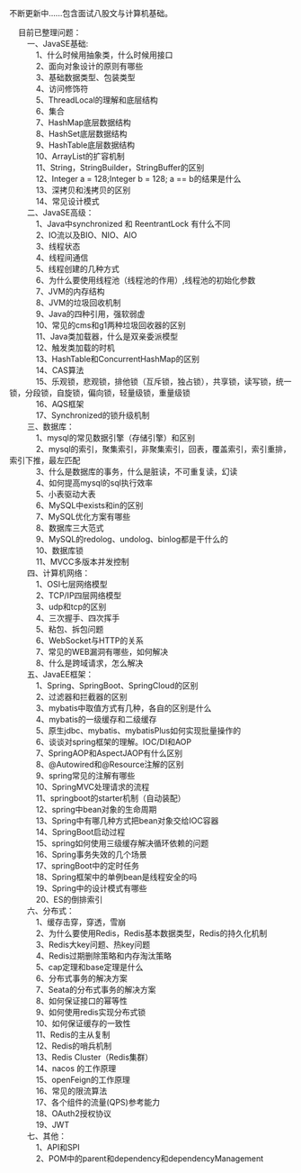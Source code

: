 不断更新中......包含面试八股文与计算机基础。 

&nbsp;&nbsp;&nbsp;&nbsp;目前已整理问题：  
&nbsp;&nbsp;&nbsp;&nbsp;&nbsp;&nbsp;&nbsp;&nbsp;一、JavaSE基础:   
&nbsp;&nbsp;&nbsp;&nbsp;&nbsp;&nbsp;&nbsp;&nbsp;&nbsp;&nbsp;&nbsp;&nbsp;1、什么时候用抽象类，什么时候用接口  
&nbsp;&nbsp;&nbsp;&nbsp;&nbsp;&nbsp;&nbsp;&nbsp;&nbsp;&nbsp;&nbsp;&nbsp;2、面向对象设计的原则有哪些  
&nbsp;&nbsp;&nbsp;&nbsp;&nbsp;&nbsp;&nbsp;&nbsp;&nbsp;&nbsp;&nbsp;&nbsp;3、基础数据类型、包装类型  
&nbsp;&nbsp;&nbsp;&nbsp;&nbsp;&nbsp;&nbsp;&nbsp;&nbsp;&nbsp;&nbsp;&nbsp;4、访问修饰符  
&nbsp;&nbsp;&nbsp;&nbsp;&nbsp;&nbsp;&nbsp;&nbsp;&nbsp;&nbsp;&nbsp;&nbsp;5、ThreadLocal的理解和底层结构  
&nbsp;&nbsp;&nbsp;&nbsp;&nbsp;&nbsp;&nbsp;&nbsp;&nbsp;&nbsp;&nbsp;&nbsp;6、集合  
&nbsp;&nbsp;&nbsp;&nbsp;&nbsp;&nbsp;&nbsp;&nbsp;&nbsp;&nbsp;&nbsp;&nbsp;7、HashMap底层数据结构  
&nbsp;&nbsp;&nbsp;&nbsp;&nbsp;&nbsp;&nbsp;&nbsp;&nbsp;&nbsp;&nbsp;&nbsp;8、HashSet底层数据结构  
&nbsp;&nbsp;&nbsp;&nbsp;&nbsp;&nbsp;&nbsp;&nbsp;&nbsp;&nbsp;&nbsp;&nbsp;9、HashTable底层数据结构  
&nbsp;&nbsp;&nbsp;&nbsp;&nbsp;&nbsp;&nbsp;&nbsp;&nbsp;&nbsp;&nbsp;&nbsp;10、ArrayList的扩容机制  
&nbsp;&nbsp;&nbsp;&nbsp;&nbsp;&nbsp;&nbsp;&nbsp;&nbsp;&nbsp;&nbsp;&nbsp;11、String，StringBuilder，StringBuffer的区别  
&nbsp;&nbsp;&nbsp;&nbsp;&nbsp;&nbsp;&nbsp;&nbsp;&nbsp;&nbsp;&nbsp;&nbsp;12、Integer a = 128;Integer b = 128; a == b的结果是什么  
&nbsp;&nbsp;&nbsp;&nbsp;&nbsp;&nbsp;&nbsp;&nbsp;&nbsp;&nbsp;&nbsp;&nbsp;13、深拷贝和浅拷贝的区别  
&nbsp;&nbsp;&nbsp;&nbsp;&nbsp;&nbsp;&nbsp;&nbsp;&nbsp;&nbsp;&nbsp;&nbsp;14、常见设计模式  
&nbsp;&nbsp;&nbsp;&nbsp;&nbsp;&nbsp;&nbsp;&nbsp;二、JavaSE高级：  
&nbsp;&nbsp;&nbsp;&nbsp;&nbsp;&nbsp;&nbsp;&nbsp;&nbsp;&nbsp;&nbsp;&nbsp;1、Java中synchronized 和 ReentrantLock 有什么不同  
&nbsp;&nbsp;&nbsp;&nbsp;&nbsp;&nbsp;&nbsp;&nbsp;&nbsp;&nbsp;&nbsp;&nbsp;2、IO流以及BIO、NIO、AIO  
&nbsp;&nbsp;&nbsp;&nbsp;&nbsp;&nbsp;&nbsp;&nbsp;&nbsp;&nbsp;&nbsp;&nbsp;3、线程状态  
&nbsp;&nbsp;&nbsp;&nbsp;&nbsp;&nbsp;&nbsp;&nbsp;&nbsp;&nbsp;&nbsp;&nbsp;4、线程间通信  
&nbsp;&nbsp;&nbsp;&nbsp;&nbsp;&nbsp;&nbsp;&nbsp;&nbsp;&nbsp;&nbsp;&nbsp;5、线程创建的几种方式  
&nbsp;&nbsp;&nbsp;&nbsp;&nbsp;&nbsp;&nbsp;&nbsp;&nbsp;&nbsp;&nbsp;&nbsp;6、为什么要使用线程池（线程池的作用）,线程池的初始化参数  
&nbsp;&nbsp;&nbsp;&nbsp;&nbsp;&nbsp;&nbsp;&nbsp;&nbsp;&nbsp;&nbsp;&nbsp;7、JVM的内存结构  
&nbsp;&nbsp;&nbsp;&nbsp;&nbsp;&nbsp;&nbsp;&nbsp;&nbsp;&nbsp;&nbsp;&nbsp;8、JVM的垃圾回收机制  
&nbsp;&nbsp;&nbsp;&nbsp;&nbsp;&nbsp;&nbsp;&nbsp;&nbsp;&nbsp;&nbsp;&nbsp;9、Java的四种引用，强软弱虚  
&nbsp;&nbsp;&nbsp;&nbsp;&nbsp;&nbsp;&nbsp;&nbsp;&nbsp;&nbsp;&nbsp;&nbsp;10、常见的cms和g1两种垃圾回收器的区别  
&nbsp;&nbsp;&nbsp;&nbsp;&nbsp;&nbsp;&nbsp;&nbsp;&nbsp;&nbsp;&nbsp;&nbsp;11、Java类加载器，什么是双亲委派模型  
&nbsp;&nbsp;&nbsp;&nbsp;&nbsp;&nbsp;&nbsp;&nbsp;&nbsp;&nbsp;&nbsp;&nbsp;12、触发类加载的时机  
&nbsp;&nbsp;&nbsp;&nbsp;&nbsp;&nbsp;&nbsp;&nbsp;&nbsp;&nbsp;&nbsp;&nbsp;13、HashTable和ConcurrentHashMap的区别  
&nbsp;&nbsp;&nbsp;&nbsp;&nbsp;&nbsp;&nbsp;&nbsp;&nbsp;&nbsp;&nbsp;&nbsp;14、CAS算法  
&nbsp;&nbsp;&nbsp;&nbsp;&nbsp;&nbsp;&nbsp;&nbsp;&nbsp;&nbsp;&nbsp;&nbsp;15、乐观锁，悲观锁，排他锁（互斥锁，独占锁），共享锁，读写锁，统一锁，分段锁，自旋锁，偏向锁，轻量级锁，重量级锁  
&nbsp;&nbsp;&nbsp;&nbsp;&nbsp;&nbsp;&nbsp;&nbsp;&nbsp;&nbsp;&nbsp;&nbsp;16、AQS框架  
&nbsp;&nbsp;&nbsp;&nbsp;&nbsp;&nbsp;&nbsp;&nbsp;&nbsp;&nbsp;&nbsp;&nbsp;17、Synchronized的锁升级机制  
&nbsp;&nbsp;&nbsp;&nbsp;&nbsp;&nbsp;&nbsp;&nbsp;三、数据库：  
&nbsp;&nbsp;&nbsp;&nbsp;&nbsp;&nbsp;&nbsp;&nbsp;&nbsp;&nbsp;&nbsp;&nbsp;1、mysql的常见数据引擎（存储引擎）和区别  
&nbsp;&nbsp;&nbsp;&nbsp;&nbsp;&nbsp;&nbsp;&nbsp;&nbsp;&nbsp;&nbsp;&nbsp;2、mysql的索引，聚集索引，非聚集索引，回表，覆盖索引，索引重排，索引下推，最左匹配  
&nbsp;&nbsp;&nbsp;&nbsp;&nbsp;&nbsp;&nbsp;&nbsp;&nbsp;&nbsp;&nbsp;&nbsp;3、什么是数据库的事务，什么是脏读，不可重复读，幻读  
&nbsp;&nbsp;&nbsp;&nbsp;&nbsp;&nbsp;&nbsp;&nbsp;&nbsp;&nbsp;&nbsp;&nbsp;4、如何提高mysql的sql执行效率  
&nbsp;&nbsp;&nbsp;&nbsp;&nbsp;&nbsp;&nbsp;&nbsp;&nbsp;&nbsp;&nbsp;&nbsp;5、小表驱动大表  
&nbsp;&nbsp;&nbsp;&nbsp;&nbsp;&nbsp;&nbsp;&nbsp;&nbsp;&nbsp;&nbsp;&nbsp;6、MySQL中exists和in的区别  
&nbsp;&nbsp;&nbsp;&nbsp;&nbsp;&nbsp;&nbsp;&nbsp;&nbsp;&nbsp;&nbsp;&nbsp;7、MySQL优化方案有哪些  
&nbsp;&nbsp;&nbsp;&nbsp;&nbsp;&nbsp;&nbsp;&nbsp;&nbsp;&nbsp;&nbsp;&nbsp;8、数据库三大范式  
&nbsp;&nbsp;&nbsp;&nbsp;&nbsp;&nbsp;&nbsp;&nbsp;&nbsp;&nbsp;&nbsp;&nbsp;9、MySQL的redolog、undolog、binlog都是干什么的  
&nbsp;&nbsp;&nbsp;&nbsp;&nbsp;&nbsp;&nbsp;&nbsp;&nbsp;&nbsp;&nbsp;&nbsp;10、数据库锁  
&nbsp;&nbsp;&nbsp;&nbsp;&nbsp;&nbsp;&nbsp;&nbsp;&nbsp;&nbsp;&nbsp;&nbsp;11、MVCC多版本并发控制  
&nbsp;&nbsp;&nbsp;&nbsp;&nbsp;&nbsp;&nbsp;&nbsp;四、计算机网络：  
&nbsp;&nbsp;&nbsp;&nbsp;&nbsp;&nbsp;&nbsp;&nbsp;&nbsp;&nbsp;&nbsp;&nbsp;1、OSI七层网络模型  
&nbsp;&nbsp;&nbsp;&nbsp;&nbsp;&nbsp;&nbsp;&nbsp;&nbsp;&nbsp;&nbsp;&nbsp;2、TCP/IP四层网络模型  
&nbsp;&nbsp;&nbsp;&nbsp;&nbsp;&nbsp;&nbsp;&nbsp;&nbsp;&nbsp;&nbsp;&nbsp;3、udp和tcp的区别  
&nbsp;&nbsp;&nbsp;&nbsp;&nbsp;&nbsp;&nbsp;&nbsp;&nbsp;&nbsp;&nbsp;&nbsp;4、三次握手、四次挥手  
&nbsp;&nbsp;&nbsp;&nbsp;&nbsp;&nbsp;&nbsp;&nbsp;&nbsp;&nbsp;&nbsp;&nbsp;5、粘包、拆包问题  
&nbsp;&nbsp;&nbsp;&nbsp;&nbsp;&nbsp;&nbsp;&nbsp;&nbsp;&nbsp;&nbsp;&nbsp;6、WebSocket与HTTP的关系  
&nbsp;&nbsp;&nbsp;&nbsp;&nbsp;&nbsp;&nbsp;&nbsp;&nbsp;&nbsp;&nbsp;&nbsp;7、常见的WEB漏洞有哪些，如何解决  
&nbsp;&nbsp;&nbsp;&nbsp;&nbsp;&nbsp;&nbsp;&nbsp;&nbsp;&nbsp;&nbsp;&nbsp;8、什么是跨域请求，怎么解决  
&nbsp;&nbsp;&nbsp;&nbsp;&nbsp;&nbsp;&nbsp;&nbsp;五、JavaEE框架：  
&nbsp;&nbsp;&nbsp;&nbsp;&nbsp;&nbsp;&nbsp;&nbsp;&nbsp;&nbsp;&nbsp;&nbsp;1、Spring、SpringBoot、SpringCloud的区别  
&nbsp;&nbsp;&nbsp;&nbsp;&nbsp;&nbsp;&nbsp;&nbsp;&nbsp;&nbsp;&nbsp;&nbsp;2、过滤器和拦截器的区别  
&nbsp;&nbsp;&nbsp;&nbsp;&nbsp;&nbsp;&nbsp;&nbsp;&nbsp;&nbsp;&nbsp;&nbsp;3、mybatis中取值方式有几种，各自的区别是什么  
&nbsp;&nbsp;&nbsp;&nbsp;&nbsp;&nbsp;&nbsp;&nbsp;&nbsp;&nbsp;&nbsp;&nbsp;4、mybatis的一级缓存和二级缓存  
&nbsp;&nbsp;&nbsp;&nbsp;&nbsp;&nbsp;&nbsp;&nbsp;&nbsp;&nbsp;&nbsp;&nbsp;5、原生jdbc、mybatis、mybatisPlus如何实现批量操作的  
&nbsp;&nbsp;&nbsp;&nbsp;&nbsp;&nbsp;&nbsp;&nbsp;&nbsp;&nbsp;&nbsp;&nbsp;6、谈谈对spring框架的理解。IOC/DI和AOP  
&nbsp;&nbsp;&nbsp;&nbsp;&nbsp;&nbsp;&nbsp;&nbsp;&nbsp;&nbsp;&nbsp;&nbsp;7、SpringAOP和AspectJAOP有什么区别  
&nbsp;&nbsp;&nbsp;&nbsp;&nbsp;&nbsp;&nbsp;&nbsp;&nbsp;&nbsp;&nbsp;&nbsp;8、@Autowired和@Resource注解的区别  
&nbsp;&nbsp;&nbsp;&nbsp;&nbsp;&nbsp;&nbsp;&nbsp;&nbsp;&nbsp;&nbsp;&nbsp;9、spring常见的注解有哪些  
&nbsp;&nbsp;&nbsp;&nbsp;&nbsp;&nbsp;&nbsp;&nbsp;&nbsp;&nbsp;&nbsp;&nbsp;10、SpringMVC处理请求的流程  
&nbsp;&nbsp;&nbsp;&nbsp;&nbsp;&nbsp;&nbsp;&nbsp;&nbsp;&nbsp;&nbsp;&nbsp;11、springboot的starter机制（自动装配）  
&nbsp;&nbsp;&nbsp;&nbsp;&nbsp;&nbsp;&nbsp;&nbsp;&nbsp;&nbsp;&nbsp;&nbsp;12、spring中bean对象的生命周期  
&nbsp;&nbsp;&nbsp;&nbsp;&nbsp;&nbsp;&nbsp;&nbsp;&nbsp;&nbsp;&nbsp;&nbsp;13、Spring中有哪几种方式把bean对象交给IOC容器  
&nbsp;&nbsp;&nbsp;&nbsp;&nbsp;&nbsp;&nbsp;&nbsp;&nbsp;&nbsp;&nbsp;&nbsp;14、SpringBoot启动过程  
&nbsp;&nbsp;&nbsp;&nbsp;&nbsp;&nbsp;&nbsp;&nbsp;&nbsp;&nbsp;&nbsp;&nbsp;15、spring如何使用三级缓存解决循环依赖的问题  
&nbsp;&nbsp;&nbsp;&nbsp;&nbsp;&nbsp;&nbsp;&nbsp;&nbsp;&nbsp;&nbsp;&nbsp;16、Spring事务失效的几个场景  
&nbsp;&nbsp;&nbsp;&nbsp;&nbsp;&nbsp;&nbsp;&nbsp;&nbsp;&nbsp;&nbsp;&nbsp;17、springBoot中的定时任务  
&nbsp;&nbsp;&nbsp;&nbsp;&nbsp;&nbsp;&nbsp;&nbsp;&nbsp;&nbsp;&nbsp;&nbsp;18、Spring框架中的单例bean是线程安全的吗  
&nbsp;&nbsp;&nbsp;&nbsp;&nbsp;&nbsp;&nbsp;&nbsp;&nbsp;&nbsp;&nbsp;&nbsp;19、Spring中的设计模式有哪些  
&nbsp;&nbsp;&nbsp;&nbsp;&nbsp;&nbsp;&nbsp;&nbsp;&nbsp;&nbsp;&nbsp;&nbsp;20、ES的倒排索引  
&nbsp;&nbsp;&nbsp;&nbsp;&nbsp;&nbsp;&nbsp;&nbsp;六、分布式：  
&nbsp;&nbsp;&nbsp;&nbsp;&nbsp;&nbsp;&nbsp;&nbsp;&nbsp;&nbsp;&nbsp;&nbsp;1、缓存击穿，穿透，雪崩  
&nbsp;&nbsp;&nbsp;&nbsp;&nbsp;&nbsp;&nbsp;&nbsp;&nbsp;&nbsp;&nbsp;&nbsp;2、为什么要使用Redis，Redis基本数据类型，Redis的持久化机制  
&nbsp;&nbsp;&nbsp;&nbsp;&nbsp;&nbsp;&nbsp;&nbsp;&nbsp;&nbsp;&nbsp;&nbsp;3、Redis大key问题、热key问题  
&nbsp;&nbsp;&nbsp;&nbsp;&nbsp;&nbsp;&nbsp;&nbsp;&nbsp;&nbsp;&nbsp;&nbsp;4、Redis过期删除策略和内存淘汰策略  
&nbsp;&nbsp;&nbsp;&nbsp;&nbsp;&nbsp;&nbsp;&nbsp;&nbsp;&nbsp;&nbsp;&nbsp;5、cap定理和base定理是什么  
&nbsp;&nbsp;&nbsp;&nbsp;&nbsp;&nbsp;&nbsp;&nbsp;&nbsp;&nbsp;&nbsp;&nbsp;6、分布式事务的解决方案  
&nbsp;&nbsp;&nbsp;&nbsp;&nbsp;&nbsp;&nbsp;&nbsp;&nbsp;&nbsp;&nbsp;&nbsp;7、Seata的分布式事务的解决方案  
&nbsp;&nbsp;&nbsp;&nbsp;&nbsp;&nbsp;&nbsp;&nbsp;&nbsp;&nbsp;&nbsp;&nbsp;8、如何保证接口的幂等性  
&nbsp;&nbsp;&nbsp;&nbsp;&nbsp;&nbsp;&nbsp;&nbsp;&nbsp;&nbsp;&nbsp;&nbsp;9、如何使用redis实现分布式锁  
&nbsp;&nbsp;&nbsp;&nbsp;&nbsp;&nbsp;&nbsp;&nbsp;&nbsp;&nbsp;&nbsp;&nbsp;10、如何保证缓存的一致性  
&nbsp;&nbsp;&nbsp;&nbsp;&nbsp;&nbsp;&nbsp;&nbsp;&nbsp;&nbsp;&nbsp;&nbsp;11、Redis的主从复制  
&nbsp;&nbsp;&nbsp;&nbsp;&nbsp;&nbsp;&nbsp;&nbsp;&nbsp;&nbsp;&nbsp;&nbsp;12、Redis的哨兵机制  
&nbsp;&nbsp;&nbsp;&nbsp;&nbsp;&nbsp;&nbsp;&nbsp;&nbsp;&nbsp;&nbsp;&nbsp;13、Redis Cluster（Redis集群）  
&nbsp;&nbsp;&nbsp;&nbsp;&nbsp;&nbsp;&nbsp;&nbsp;&nbsp;&nbsp;&nbsp;&nbsp;14、nacos 的工作原理  
&nbsp;&nbsp;&nbsp;&nbsp;&nbsp;&nbsp;&nbsp;&nbsp;&nbsp;&nbsp;&nbsp;&nbsp;15、openFeign的工作原理  
&nbsp;&nbsp;&nbsp;&nbsp;&nbsp;&nbsp;&nbsp;&nbsp;&nbsp;&nbsp;&nbsp;&nbsp;16、常见的限流算法  
&nbsp;&nbsp;&nbsp;&nbsp;&nbsp;&nbsp;&nbsp;&nbsp;&nbsp;&nbsp;&nbsp;&nbsp;17、各个组件的流量(QPS)参考能力  
&nbsp;&nbsp;&nbsp;&nbsp;&nbsp;&nbsp;&nbsp;&nbsp;&nbsp;&nbsp;&nbsp;&nbsp;18、OAuth2授权协议  
&nbsp;&nbsp;&nbsp;&nbsp;&nbsp;&nbsp;&nbsp;&nbsp;&nbsp;&nbsp;&nbsp;&nbsp;19、JWT  
&nbsp;&nbsp;&nbsp;&nbsp;&nbsp;&nbsp;&nbsp;&nbsp;七、其他：  
&nbsp;&nbsp;&nbsp;&nbsp;&nbsp;&nbsp;&nbsp;&nbsp;&nbsp;&nbsp;&nbsp;&nbsp;1、API和SPI  
&nbsp;&nbsp;&nbsp;&nbsp;&nbsp;&nbsp;&nbsp;&nbsp;&nbsp;&nbsp;&nbsp;&nbsp;2、POM中的parent和dependency和dependencyManagement